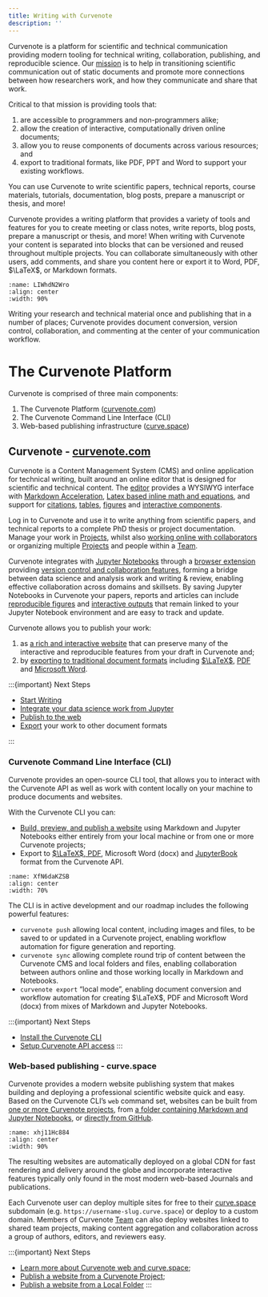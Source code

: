```yaml
---
title: Writing with Curvenote
description: ''
---
```


Curvenote is a platform for scientific and technical communication providing modern tooling for technical writing, collaboration, publishing, and reproducible science. Our [mission](https://curvenote.com/mission) is to help in transitioning scientific communication out of static documents and promote more connections between how researchers work, and how they communicate and share that work.

Critical to that mission is providing tools that:

1. are accessible to programmers and non-programmers alike;
2. allow the creation of interactive, computationally driven online documents;
3. allow you to reuse components of documents across various resources; and
4. export to traditional formats, like PDF, PPT and Word to support your existing workflows.

You can use Curvenote to write scientific papers, technical reports, course materials, tutorials, documentation, blog posts, prepare a manuscript or thesis, and more!

Curvenote provides a writing platform that provides a variety of tools and features for you to create meeting or class notes, write reports, blog posts, prepare a manuscript or thesis, and more! When writing with Curvenote your content is separated into blocks that can be versioned and reused throughout multiple projects. You can collaborate simultaneously with other users, add comments, and share you content here or export it to Word, PDF, $\LaTeX$, or Markdown formats.

```{figure} images/w6jXebeTS6WGaVFDIEz9-HeO2H9Xr2LQgzX9OvOvq-v1.png
:name: LIWhdN2Wro
:align: center
:width: 90%
```

Writing your research and technical material once and publishing that in a number of places; Curvenote provides document conversion, version control, collaboration, and commenting at the center of your communication workflow.

# The Curvenote Platform

Curvenote is comprised of three main components:

1. The Curvenote Platform ([curvenote.com](https://curvenote.com))
2. The Curvenote Command Line Interface (CLI)
3. Web-based publishing infrastructure ([curve.space](https://curve.space))

## Curvenote - [curvenote.com](https://curvenote.com)

Curvenote is a Content Management System (CMS) and online application for technical writing, built around an online editor that is designed for scientific and technical content. The [editor](./editing.md) provides a WYSIWYG interface with [Markdown Acceleration](./markdown-accelerators.md), [Latex based inline math and equations](./math-and-equations.md), and support for [citations](./citations.md), [tables](./tables.md), [figures](./figures-and-images.md) and [interactive components](./interactive-outputs.md).

Log in to Curvenote and use it to write anything from scientific papers, and technical reports to a complete PhD thesis or project documentation. Manage your work in [Projects](./curvenote-projects.md), whilst also [working online with collaborators](./collaboration.md) or organizing multiple [Projects](./curvenote-projects.md) and people within a [Team](./curvenote-teams.md).

Curvenote integrates with [Jupyter Notebooks](./jupyter-extension-overview.md) through a [browser extension](./install-jupyter-extension.md) providing [version control and collaboration features](./versioning-notebooks.md), forming a bridge between data science and analysis work and writing & review, enabling effective collaboration across domains and skillsets. By saving Jupyter Notebooks in Curvenote your papers, reports and articles can include [reproducible figures](./reproducible-figures.md) and [interactive outputs](./interactive-outputs.md) that remain linked to your Jupyter Notebook environment and are easy to track and update.

Curvenote allows you to publish your work:

1. as [a rich and interactive website](./export-hosting.md) that can preserve many of the interactive and reproducible features from your draft in Curvenote and;
2. by [exporting to traditional document formats](./export-template-options.md) including [$\LaTeX$](./export-latex.md), [PDF](./export-pdf.md) and [Microsoft Word](./export-microsoft-word.md).

:::{important} Next Steps

- [Start Writing](https://docs.curvenote.com/write)
- [Integrate your data science work from Jupyter](./jupyter-extension-overview.md)
- [Publish to the web](./export-hosting.md)
- [Export](./export-pdf.md) your work to other document formats

:::

### Curvenote Command Line Interface (CLI)

Curvenote provides an open-source CLI tool, that allows you to interact with the Curvenote API as well as work with content locally on your machine to produce documents and websites.

With the Curvenote CLI you can:

- [Build, preview, and publish a website](https://curvenote.com/@docs/web/index) using Markdown and Jupyter Notebooks either entirely from your local machine or from one or more Curvenote projects;
- Export to [$\LaTeX$, PDF](./export-pdf.md), Microsoft Word (docx) and [JupyterBook](./export-cli-jupyter-book.md) format from the Curvenote API.

```{figure} images/w6jXebeTS6WGaVFDIEz9-2uEwIBEcG0xjIrESdKoB-v1.png
:name: XfN6daKZSB
:align: center
:width: 70%
```

The CLI is in active development and our roadmap includes the following powerful features:

- `curvenote push` allowing local content, including images and files, to be saved to or updated in a Curvenote project, enabling workflow automation for figure generation and reporting.
- `curvenote sync` allowing complete round trip of content between the Curvenote CMS and local folders and files, enabling collaboration between authors online and those working locally in Markdown and Notebooks.
- `curvenote export` “local mode”, enabling document conversion and workflow automation for creating $\LaTeX$, PDF and Microsoft Word (docx) from mixes of Markdown and Jupyter Notebooks.

:::{important} Next Steps

- [Install the Curvenote CLI](https://docs.curvenote.com/cli/installing)
- [Setup Curvenote API access](https://docs.curvenote.com/cli/authorization)
  :::

### Web-based publishing - curve.space

Curvenote provides a modern website publishing system that makes building and deploying a professional scientific website quick and easy. Based on the Curvenote CLI’s `web` command set, websites can be built from [one or more Curvenote projects](https://curvenote.com/@docs/web/tutorial-deploy-project), from [a folder containing Markdown and Jupyter Notebooks](https://curvenote.com/@docs/web/tutorial-deploy-local), or [directly from GitHub](https://curvenote.com/@docs/web/github-action).

```{figure} images/w6jXebeTS6WGaVFDIEz9-dEuS2pFgrmQvvCcIsm6a-v1.png
:name: xhj11Hc884
:align: center
:width: 90%
```

The resulting websites are automatically deployed on a global CDN for fast rendering and delivery around the globe and incorporate interactive features typically only found in the most modern web-based Journals and publications.

Each Curvenote user can deploy multiple sites for free to their [curve.space](https://curve.space) subdomain (e.g. `https://username-slug.curve.space`) or deploy to a custom domain. Members of Curvenote [Team](oxa:w6jXebeTS6WGaVFDIEz9/REipmoZAgXHBPDKdLEC5 'Teams') can also deploy websites linked to shared team projects, making content aggregation and collaboration across a group of authors, editors, and reviewers easy.

:::{important} Next Steps

- [Learn more about Curvenote web and curve.space](https://docs.curvenote.com/web);
- [Publish a website from a Curvenote Project](https://curvenote.com/@docs/web/tutorial-deploy-project);
- [Publish a website from a Local Folder](https://curvenote.com/@docs/web/tutorial-deploy-local)
  :::
